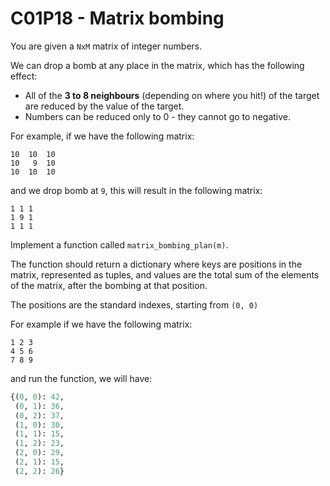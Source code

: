 # C01P18 - Matrix bombing

You are given a `NxM` matrix of integer numbers.

We can drop a bomb at any place in the matrix, which has the following effect:

- All of the **3 to 8 neighbours** (depending on where you hit!) of the target are reduced by the value of the target.
- Numbers can be reduced only to 0 - they cannot go to negative.

For example, if we have the following matrix:

```
10  10  10
10   9  10
10  10  10
```

and we drop bomb at `9`, this will result in the following matrix:

```
1 1 1
1 9 1
1 1 1
```

Implement a function called `matrix_bombing_plan(m)`.

The function should return a dictionary where keys are positions in the matrix, represented as tuples, and values are the total sum of the elements of the matrix, after the bombing at that position.

The positions are the standard indexes, starting from `(0, 0)`

For example if we have the following matrix:

```
1 2 3
4 5 6
7 8 9
```

and run the function, we will have:

```python
{(0, 0): 42,
 (0, 1): 36,
 (0, 2): 37,
 (1, 0): 30,
 (1, 1): 15,
 (1, 2): 23,
 (2, 0): 29,
 (2, 1): 15,
 (2, 2): 26}
```